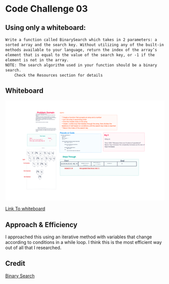 # Code Challenge 03

## Using only a whiteboard:

    Write a function called BinarySearch which takes in 2 parameters: a sorted array and the search key. Without utilizing any of the built-in methods available to your language, return the index of the array’s element that is equal to the value of the search key, or -1 if the element is not in the array.
    NOTE: The search algorithm used in your function should be a binary search.
        Check the Resources section for details

## Whiteboard

![Challenge 2 whiteboard](Challenge%2003.png)

[Link To whiteboard](https://projects.invisionapp.com/freehand/document/cDOEVnhEU)

## Approach & Efficiency

I approached this using an iterative method with variables that change according to conditions in a while loop. I think this is the most efficient way out of all that I researched.

## Credit

[Binary Search](https://www.geeksforgeeks.org/python-program-for-binary-search/)

